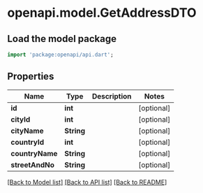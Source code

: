# openapi.model.GetAddressDTO

## Load the model package
```dart
import 'package:openapi/api.dart';
```

## Properties
Name | Type | Description | Notes
------------ | ------------- | ------------- | -------------
**id** | **int** |  | [optional] 
**cityId** | **int** |  | [optional] 
**cityName** | **String** |  | [optional] 
**countryId** | **int** |  | [optional] 
**countryName** | **String** |  | [optional] 
**streetAndNo** | **String** |  | [optional] 

[[Back to Model list]](../README.md#documentation-for-models) [[Back to API list]](../README.md#documentation-for-api-endpoints) [[Back to README]](../README.md)


